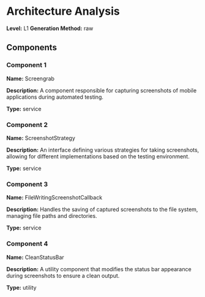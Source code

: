 # Architecture Analysis

**Level:** L1
**Generation Method:** raw

## Components

### Component 1

**Name:** Screengrab

**Description:** A component responsible for capturing screenshots of mobile applications during automated testing.

**Type:** service

### Component 2

**Name:** ScreenshotStrategy

**Description:** An interface defining various strategies for taking screenshots, allowing for different implementations based on the testing environment.

**Type:** service

### Component 3

**Name:** FileWritingScreenshotCallback

**Description:** Handles the saving of captured screenshots to the file system, managing file paths and directories.

**Type:** service

### Component 4

**Name:** CleanStatusBar

**Description:** A utility component that modifies the status bar appearance during screenshots to ensure a clean output.

**Type:** utility

